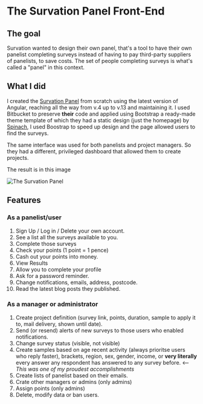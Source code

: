 # The Survation Panel Front-End

## The goal

Survation wanted to design their own panel, that's a tool to have their own panelist completing surveys instead of having to pay third-party suppliers of panelists, to save costs. The set of people completing surveys is what's called a "panel" in this context. 

## What I did

I created the [Survation Panel](https://panel.survation.com) from scratch using the latest version of Angular, reaching all the way from v.4 up to v.13 and maintaining it. I used Bitbucket to preserve **their** code and applied using Bootstrap a ready-made theme template of which they had a static design (just the homepage) by [Spinach](https://spinachbranding.com/), I used Boostrap to speed up design and the page allowed users to find the surveys. 

The same interface was used for both panelists and project managers. So they had a different, privileged dashboard that allowed them to create projects. 

The result is in this image

![The Survation Panel](/projects/panel-frontend.webp)

## Features

### As a panelist/user
1. Sign Up / Log in / Delete your own account. 
1. See a list all the surveys available to you. 
1. Complete those surveys
1. Check your points (1 point = 1 pence)
1. Cash out your points into money. 
1. View Results
1. Allow you to complete your profile
1. Ask for a password reminder. 
1. Change notifications, emails, address, postcode. 
1. Read the latest blog posts they published. 
### As a manager or administrator
1. Create project definition (survey link, points, duration, sample to apply it to, mail delivery, shown until date).
1. Send (or resend) alerts of new surveys to those users who enabled notifications. 
1. Change survey status (visible, not visible)
1. Create samples based on age recent activity (always prioritse users who reply faster), brackets, region, sex, gender, income, or **very literally** every answer any respondent has answered to any survey before. <-- *This was one of my proudest accomplishments*
1. Create lists of panelist based on their emails. 
1. Crate other managers or admins (only admins)
1. Assign points (only admins)
1. Delete, modify data or ban users. 
